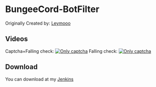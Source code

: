 BungeeCord-BotFilter
==========
Originally Created by: [Leymooo](https://github.com/Leymooo/BungeeCord)

Videos
--------
Captcha+Falling check:
[![Only captcha](https://i.ytimg.com/vi/S27EbttIG-8/1.jpg)](https://youtu.be/S27EbttIG-8)
Falling check:
[![Only captcha](https://i.ytimg.com/vi/23O16oJyvl8/1.jpg)](https://youtu.be/23O16oJyvl8)

Download
--------
You can download at my [Jenkins](http://ci.demza.info/job/BungeeCord-BotFilter/)